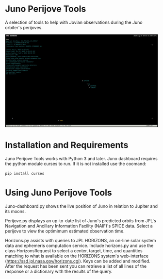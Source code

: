 # Juno Perijove Tools
A selection of tools to help with Jovian observations during the Juno orbiter's perijoves.

![Dashboard screenshot](dashboard-screenshot.jpg)

# Installation and Requirements
Juno Perijove Tools works with Python 3 and later. Juno dashboard requires the python module curses to run. If it is not installed use the coomand:

```pip install curses```

# Using Juno Perijove Tools
Juno-dashboard.py shows the live position of Juno in relation to Jupiter and its moons.

Perijove.py displays an up-to-date list of Juno's predicted orbits from JPL's Navigation and Ancillary Information Facility (NAIF)'s SPICE data. Select a perijove to view the optimimum estimated observation time.

Horizons.py assists with queries to JPL HORIZONS, an on-line solar system data and ephemeris computation service. Include horizons.py and use the class HorizonsRequest to select a center, target, time, and quantities matching to what is available on the HORIZONS system's web-interface (https://ssd.jpl.nasa.gov/horizons.cgi). Keys can be added and modified. After the request has been sent you can retrieve a list of all lines of the response or a dictionary with the results of the query.
